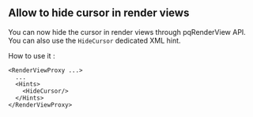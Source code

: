 ##  Allow to hide cursor in render views

You can now hide the cursor in render views through pqRenderView API.
You can also use the `HideCursor` dedicated XML hint.

How to use it :

    <RenderViewProxy ...>
      ...
      <Hints>
        <HideCursor/>
      </Hints>
    </RenderViewProxy>
